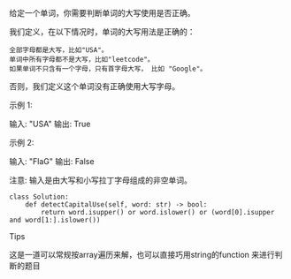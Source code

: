 给定一个单词，你需要判断单词的大写使用是否正确。

我们定义，在以下情况时，单词的大写用法是正确的：

    全部字母都是大写，比如"USA"。
    单词中所有字母都不是大写，比如"leetcode"。
    如果单词不只含有一个字母，只有首字母大写， 比如 "Google"。

否则，我们定义这个单词没有正确使用大写字母。

示例 1:

输入: "USA"
输出: True

示例 2:

输入: "FlaG"
输出: False

注意: 输入是由大写和小写拉丁字母组成的非空单词。



```
class Solution:
    def detectCapitalUse(self, word: str) -> bool:
        return word.isupper() or word.islower() or (word[0].isupper and word[1:].islower())
```



Tips

这是一道可以常规按array遍历来解，也可以直接巧用string的function 来进行判断的题目